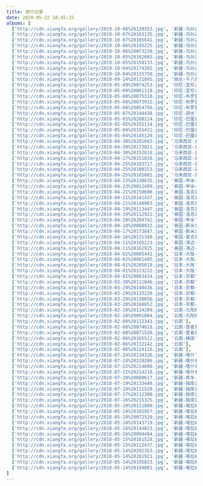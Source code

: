 ```yaml
---
title: 旅行记录
date: 2020-05-22 18:45:15
albums: [
  ['http://cdn.xiangfa.org/gallery/2019-10-08%20120353.jpg', '新疆-乌孙古道徒步'],
  ['http://cdn.xiangfa.org/gallery/2019-10-07%20163135.jpg', '新疆-乌孙古道徒步'],
  ['http://cdn.xiangfa.org/gallery/2019-10-07%20105641.jpg', '新疆-乌孙古道徒步'],
  ['http://cdn.xiangfa.org/gallery/2019-10-06%20145225.jpg', '新疆-乌孙古道徒步'],
  ['http://cdn.xiangfa.org/gallery/2019-10-06%20073238.jpg', '新疆-乌孙古道徒步'],
  ['http://cdn.xiangfa.org/gallery/2019-10-05%20162603.jpg', '新疆-乌孙古道徒步'],
  ['http://cdn.xiangfa.org/gallery/2019-10-05%20150133.jpg', '新疆-乌孙古道徒步'],
  ['http://cdn.xiangfa.org/gallery/2019-10-04%20174202.jpg', '新疆-乌孙古道徒步'],
  ['http://cdn.xiangfa.org/gallery/2019-10-04%20135750.jpg', '新疆-乌孙古道徒步'],
  ['http://cdn.xiangfa.org/gallery/2019-09-14%20111845.jpg', '丽水-千八重装徒步'],
  ['http://cdn.xiangfa.org/gallery/2019-05-09%20074253.jpg', '印尼-宜珍火山'],
  ['http://cdn.xiangfa.org/gallery/2019-05-09%20061118.jpg', '印尼-宜珍火山-蓝色火焰'],
  ['http://cdn.xiangfa.org/gallery/2019-05-08%20075310.jpg', '印尼-布罗莫火山'],
  ['http://cdn.xiangfa.org/gallery/2019-05-08%20073932.jpg', '印尼-布罗莫火山'],
  ['http://cdn.xiangfa.org/gallery/2019-05-08%20054756.jpg', '印尼-布罗莫火山'],
  ['http://cdn.xiangfa.org/gallery/2019-05-07%20144438.jpg', '印尼-泗水'],
  ['http://cdn.xiangfa.org/gallery/2019-05-05%20200124.jpg', '印尼-巴厘岛-漂流'],
  ['http://cdn.xiangfa.org/gallery/2019-05-05%20155114.jpg', '印尼-巴厘岛-滑翔伞'],
  ['http://cdn.xiangfa.org/gallery/2019-05-04%20155431.jpg', '印尼-巴厘岛-佩尼达岛'],
  ['http://cdn.xiangfa.org/gallery/2019-05-04%20145120.jpg', '印尼-巴厘岛佩尼达岛-情人桥'],
  ['http://cdn.xiangfa.org/gallery/2019-04-30%20201043.jpg', '马来西亚-吉隆坡-唐人街'],
  ['http://cdn.xiangfa.org/gallery/2019-04-30%20173021.jpg', '马来西亚-吉隆坡-清真寺'],
  ['http://cdn.xiangfa.org/gallery/2019-04-30%20152818.jpg', '马来西亚-吉隆坡'],
  ['http://cdn.xiangfa.org/gallery/2019-04-27%20151028.jpg', '马来西亚-亚庇-水母'],
  ['http://cdn.xiangfa.org/gallery/2019-04-25%20183717.jpg', '马来西亚-亚庇-天空之境'],
  ['http://cdn.xiangfa.org/gallery/2019-04-25%20180153.jpg', '马来西亚-亚庇-海边落日'],
  ['http://cdn.xiangfa.org/gallery/2019-04-25%20165802.jpg', '马来西亚-亚庇-美人鱼岛-浮潜'],
  ['http://cdn.xiangfa.org/gallery/2019-04-23%20130635.jpg', '泰国-甲米-绝命岛'],
  ['http://cdn.xiangfa.org/gallery/2019-04-23%20012409.jpg', '泰国-甲米-皮划艇'],
  ['http://cdn.xiangfa.org/gallery/2019-04-21%20150600.jpg', '泰国-洛克岛'],
  ['http://cdn.xiangfa.org/gallery/2019-04-21%20141437.jpg', '泰国-洛克岛'],
  ['http://cdn.xiangfa.org/gallery/2019-04-21%20140903.jpg', '泰国-洛克岛'],
  ['http://cdn.xiangfa.org/gallery/2019-04-19%20113447.jpg', '泰国-洛克岛-浮潜'],
  ['http://cdn.xiangfa.org/gallery/2019-04-19%20112922.jpg', '泰国-洛克岛-浮潜'],
  ['http://cdn.xiangfa.org/gallery/2019-04-20%20204742.jpg', '泰国-甲米'],
  ['http://cdn.xiangfa.org/gallery/2019-04-18%20000932.jpg', '泰国-斯米兰岛-浮潜'],
  ['http://cdn.xiangfa.org/gallery/2019-04-17%20173847.jpg', '泰国-斯米兰岛'],
  ['http://cdn.xiangfa.org/gallery/2019-04-16%20131340.jpg', '泰国-普吉岛-海豚'],
  ['http://cdn.xiangfa.org/gallery/2019-04-11%20165223.jpg', '泰国-清迈-白庙'],
  ['http://cdn.xiangfa.org/gallery/2019-04-11%20162925.jpg', '泰国-清迈-白庙'],
  ['http://cdn.xiangfa.org/gallery/2019-04-02%20085441.jpg', '日本-大阪-大阪城'],
  ['http://cdn.xiangfa.org/gallery/2019-04-02%20081405.jpg', '日本-大阪-大阪城'],
  ['http://cdn.xiangfa.org/gallery/2019-04-01%20205019.jpg', '日本-大阪'],
  ['http://cdn.xiangfa.org/gallery/2019-04-01%20123222.jpg', '日本-大阪'],
  ['http://cdn.xiangfa.org/gallery/2019-04-01%20083434.jpg', '日本-京都'],
  ['http://cdn.xiangfa.org/gallery/2019-03-30%20111046.jpg', '日本-京都'],
  ['http://cdn.xiangfa.org/gallery/2019-03-29%20140436.jpg', '日本-京都-千鸟居'],
  ['http://cdn.xiangfa.org/gallery/2019-03-29%20133220.jpg', '日本-京都-千鸟居'],
  ['http://cdn.xiangfa.org/gallery/2019-03-29%20130056.jpg', '日本-京都-千鸟居'],
  ['http://cdn.xiangfa.org/gallery/2019-03-28%20160852.jpg', '日本-京都-艺伎'],
  ['http://cdn.xiangfa.org/gallery/2019-02-10%20114209.jpg', '云南-元阳梯田'],
  ['http://cdn.xiangfa.org/gallery/2019-02-10%20091004.jpg', '云南-元阳梯田'],
  ['http://cdn.xiangfa.org/gallery/2019-02-09%20112343.jpg', '云南'],
  ['http://cdn.xiangfa.org/gallery/2019-02-08%20074618.jpg', '云南-普者黑'],
  ['http://cdn.xiangfa.org/gallery/2019-02-08%20071526.jpg', '云南-普者黑'],
  ['http://cdn.xiangfa.org/gallery/2019-02-06%20165512.jpg', '云南-梯田'],
  ['http://cdn.xiangfa.org/gallery/2019-02-06%20132142.jpg', '云南'],
  ['http://cdn.xiangfa.org/gallery/2019-02-06%20124116.jpg', '云南'],
  ['http://cdn.xiangfa.org/gallery/2018-07-24%20134326.jpg', '新疆-喀什'],
  ['http://cdn.xiangfa.org/gallery/2018-07-24%20220206.jpg', '新疆-喀什老城'],
  ['http://cdn.xiangfa.org/gallery/2018-07-22%20214608.jpg', '新疆-喀什老城'],
  ['http://cdn.xiangfa.org/gallery/2018-07-22%20214218.jpg', '新疆-喀什老城'],
  ['http://cdn.xiangfa.org/gallery/2018-07-20%20080617.jpg', '新疆-库车-神秘大峡谷'],
  ['http://cdn.xiangfa.org/gallery/2018-07-19%20133448.jpg', '新疆-独库公路'],
  ['http://cdn.xiangfa.org/gallery/2018-07-19%20111529.jpg', '新疆-独库公路'],
  ['http://cdn.xiangfa.org/gallery/2018-07-17%20112300.jpg', '新疆-独库公路'],
  ['http://cdn.xiangfa.org/gallery/2018-07-16%20215325.jpg', '新疆-独库公路-唐布拉'],
  ['http://cdn.xiangfa.org/gallery/2018-05-19%20111800.jpg', '新疆-喀拉峻'],
  ['http://cdn.xiangfa.org/gallery/2018-05-19%20102957.jpg', '新疆-喀拉峻'],
  ['http://cdn.xiangfa.org/gallery/2018-05-19%20072520.jpg', '新疆-喀拉峻'],
  ['http://cdn.xiangfa.org/gallery/2018-05-18%20143719.jpg', '新疆-喀拉峻'],
  ['http://cdn.xiangfa.org/gallery/2018-05-16%20144023.jpg', '新疆-喀拉峻'],
  ['http://cdn.xiangfa.org/gallery/2018-05-16%20094404.jpg', '新疆-喀拉峻'],
  ['http://cdn.xiangfa.org/gallery/2018-05-15%20161528.jpg', '新疆-喀拉峻'],
  ['http://cdn.xiangfa.org/gallery/2018-05-15%20112437.jpg', '新疆-喀拉峻'],
  ['http://cdn.xiangfa.org/gallery/2018-05-14%20202353.jpg', '新疆-喀拉峻'],
  ['http://cdn.xiangfa.org/gallery/2018-05-14%20201921.jpg', '新疆-喀拉峻'],
  ['http://cdn.xiangfa.org/gallery/2018-05-14%20195823.jpg', '新疆-喀拉峻'],
  ['http://cdn.xiangfa.org/gallery/2018-05-14%20194001.jpg', '新疆-喀拉峻']
]
---
```

